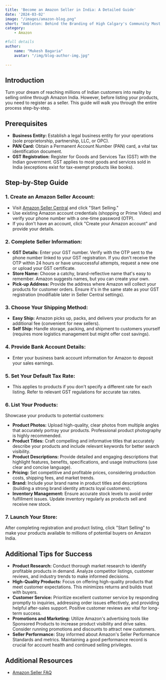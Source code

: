 ```yaml
---
title: 'Become an Amazon Seller in India: A Detailed Guide'
date: '2024-03-02'
image: "/images/amazon-blog.png"
short: "Ambleton: Behind the Branding of High Calgary's Community Most innovative and successful builders and real estate..."
category:
    - Amazon

#full details
author:
    name: "Mukesh Bagaria"
    avatar: "/img/blog-author-img.jpg"
    
---
```

## Introduction

Turn your dream of reaching millions of Indian customers into reality by selling online through Amazon India. However, before listing your products, you need to register as a seller. This guide will walk you through the entire process step-by-step.

## Prerequisites

- **Business Entity:** Establish a legal business entity for your operations (sole proprietorship, partnership, LLC, or OPC).
- **PAN Card:** Obtain a Permanent Account Number (PAN) card, a vital tax identification document.
- **GST Registration:** Register for Goods and Services Tax (GST) with the Indian government. GST applies to most goods and services sold in India (exceptions exist for tax-exempt products like books).

## Step-by-Step Guide

### 1. Create an Amazon Seller Account:

- Visit [Amazon Seller Central](https://sell.amazon.in/) and click "Start Selling."
- Use existing Amazon account credentials (shopping or Prime Video) and verify your phone number with a one-time password (OTP).
- If you don't have an account, click "Create your Amazon account" and provide your details.

### 2. Complete Seller Information:

- **GST Details:** Enter your GST number. Verify with the OTP sent to the phone number linked to your GST registration. If you don't receive the OTP within 24 hours or have unsuccessful attempts, request a new one or upload your GST certificate.
- **Store Name:** Choose a catchy, brand-reflective name that's easy to remember. Amazon suggests names, but you can create your own.
- **Pick-up Address:** Provide the address where Amazon will collect your products for customer orders. Ensure it's in the same state as your GST registration (modifiable later in Seller Central settings).

### 3. Choose Your Shipping Method:

- **Easy Ship:** Amazon picks up, packs, and delivers your products for an additional fee (convenient for new sellers).
- **Self Ship:** Handle storage, packing, and shipment to customers yourself (requires more logistics management but might offer cost savings).

### 4. Provide Bank Account Details:

- Enter your business bank account information for Amazon to deposit your sales earnings.

### 5. Set Your Default Tax Rate:

- This applies to products if you don't specify a different rate for each listing. Refer to relevant GST regulations for accurate tax rates.

### 6. List Your Products:

Showcase your products to potential customers:

- **Product Photos:** Upload high-quality, clear photos from multiple angles that accurately portray your products. Professional product photography is highly recommended.
- **Product Titles:** Craft compelling and informative titles that accurately describe your products and include relevant keywords for better search visibility.
- **Product Descriptions:** Provide detailed and engaging descriptions that highlight features, benefits, specifications, and usage instructions (use clear and concise language).
- **Pricing:** Set competitive and profitable prices, considering production costs, shipping fees, and market trends.
- **Brand:** Include your brand name in product titles and descriptions (building a strong brand identity attracts loyal customers).
- **Inventory Management:** Ensure accurate stock levels to avoid order fulfillment issues. Update inventory regularly as products sell and receive new stock.

### 7. Launch Your Store:

After completing registration and product listing, click "Start Selling" to make your products available to millions of potential buyers on Amazon India.

## Additional Tips for Success

- **Product Research:** Conduct thorough market research to identify profitable products in demand. Analyze competitor listings, customer reviews, and industry trends to make informed decisions.
- **High-Quality Products:** Focus on offering high-quality products that meet customer expectations. This minimizes returns and builds trust with buyers.
- **Customer Service:** Prioritize excellent customer service by responding promptly to inquiries, addressing order issues effectively, and providing helpful after-sales support. Positive customer reviews are vital for long-term success.
- **Promotions and Marketing:** Utilize Amazon's advertising tools like Sponsored Products to increase product visibility and drive sales. Consider running promotions and discounts to attract new customers.
- **Seller Performance:** Stay informed about Amazon's Seller Performance Standards and metrics. Maintaining a good performance record is crucial for account health and continued selling privileges.

## Additional Resources

- [Amazon Seller FAQ](https://sell.amazon.in/sell-online/faq)